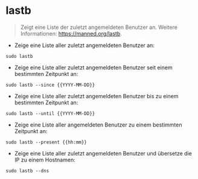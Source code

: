 # lastb

> Zeigt eine Liste der zuletzt angemeldeten Benutzer an.
> Weitere Informationen: <https://manned.org/lastb>.

- Zeige eine Liste aller zuletzt angemeldeten Benutzer an:

`sudo lastb`

- Zeige eine Liste aller zuletzt angemeldeten Benutzer seit einem bestimmten Zeitpunkt an:

`sudo lastb --since {{YYYY-MM-DD}}`

- Zeige eine Liste aller zuletzt angemeldeten Benutzer bis zu einem bestimmten Zeitpunkt an:

`sudo lastb --until {{YYYY-MM-DD}}`

- Zeige eine Liste aller angemeldeten Benutzer zu einem bestimmten Zeitpunkt an:

`sudo lastb --present {{hh:mm}}`

- Zeige eine Liste aller zuletzt angemeldeten Benutzer und übersetze die IP zu einem Hostnamen:

`sudo lastb --dns`
